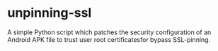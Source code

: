 # unpinning-ssl
A simple Python script which patches the security configuration of an Android APK file to trust user root certificatesfor bypass SSL-pinning.
